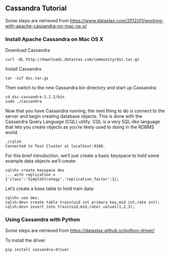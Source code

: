 
## Cassandra Tutorial


Some steps are retrieved from <https://www.datastax.com/2012/01/working-with-apache-cassandra-on-mac-os-x/>

### Install Apache Cassandra on Mac OS X

Download Cassandra

    curl -OL http://downloads.datastax.com/community/dsc.tar.gz
    
 
Install Cassandra

    tar -xzf dsc.tar.gz
    
Then switch to the new Cassandra bin directory and start up Cassandra:

    cd dsc-cassandra-1.2.2/bin
    sudo ./cassandra
    
Now that you have Cassandra running, the next thing to do is connect to the server and begin creating database objects. 
This is done with the Cassandra Query Language (CQL) utility. CQL is a very SQL-like language that lets you create objects 
as you’re likely used to doing in the RDBMS world.

    ./cqlsh
    Connected to Test Cluster at localhost:9160.
    
For this brief introduction, we’ll just create a basic keyspace to hold some example data objects we’ll create:

    cqlsh> create keyspace dev
    ... with replication = {'class':'SimpleStrategy','replication_factor':1};
    
Let’s create a base table to hold train data:

    cqlsh> use dev;
    cqlsh:dev> create table train(uid int primary key,mid int,rate int); 
    cqlsh:dev> insert into train(uid,mid,rate) values(1,2,3);


### Using Cassandra with Python

Some steps are retrieved from <https://datastax.github.io/python-driver/>

To install the driver

    pip install cassandra-driver
    
   
